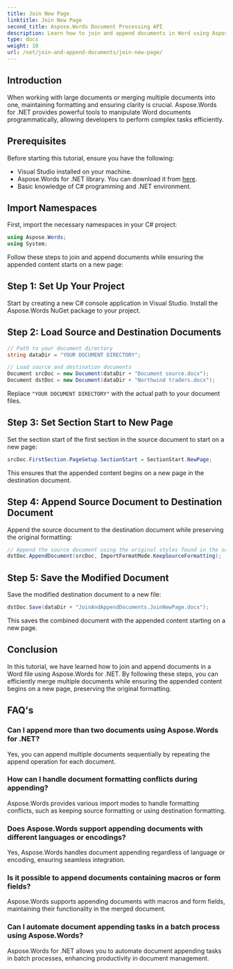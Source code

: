 ```yaml
---
title: Join New Page
linktitle: Join New Page
second_title: Aspose.Words Document Processing API
description: Learn how to join and append documents in Word using Aspose.Words for .NET. Follow our step-by-step guide for efficient document merging.
type: docs
weight: 10
url: /net/join-and-append-documents/join-new-page/
---
```

## Introduction

When working with large documents or merging multiple documents into one, maintaining formatting and ensuring clarity is crucial. Aspose.Words for .NET provides powerful tools to manipulate Word documents programmatically, allowing developers to perform complex tasks efficiently.

## Prerequisites

Before starting this tutorial, ensure you have the following:
- Visual Studio installed on your machine.
- Aspose.Words for .NET library. You can download it from [here](https://releases.aspose.com/words/net/).
- Basic knowledge of C# programming and .NET environment.

## Import Namespaces

First, import the necessary namespaces in your C# project:

```csharp
using Aspose.Words;
using System;
```

Follow these steps to join and append documents while ensuring the appended content starts on a new page:

## Step 1: Set Up Your Project

Start by creating a new C# console application in Visual Studio. Install the Aspose.Words NuGet package to your project.

## Step 2: Load Source and Destination Documents

```csharp
// Path to your document directory 
string dataDir = "YOUR DOCUMENT DIRECTORY";

// Load source and destination documents
Document srcDoc = new Document(dataDir + "Document source.docx");
Document dstDoc = new Document(dataDir + "Northwind traders.docx");
```

Replace `"YOUR DOCUMENT DIRECTORY"` with the actual path to your document files.

## Step 3: Set Section Start to New Page

Set the section start of the first section in the source document to start on a new page:

```csharp
srcDoc.FirstSection.PageSetup.SectionStart = SectionStart.NewPage;
```

This ensures that the appended content begins on a new page in the destination document.

## Step 4: Append Source Document to Destination Document

Append the source document to the destination document while preserving the original formatting:

```csharp
// Append the source document using the original styles found in the source document.
dstDoc.AppendDocument(srcDoc, ImportFormatMode.KeepSourceFormatting);
```

## Step 5: Save the Modified Document

Save the modified destination document to a new file:

```csharp
dstDoc.Save(dataDir + "JoinAndAppendDocuments.JoinNewPage.docx");
```

This saves the combined document with the appended content starting on a new page.

## Conclusion

In this tutorial, we have learned how to join and append documents in a Word file using Aspose.Words for .NET. By following these steps, you can efficiently merge multiple documents while ensuring the appended content begins on a new page, preserving the original formatting.

## FAQ's

### Can I append more than two documents using Aspose.Words for .NET?
Yes, you can append multiple documents sequentially by repeating the append operation for each document.

### How can I handle document formatting conflicts during appending?
Aspose.Words provides various import modes to handle formatting conflicts, such as keeping source formatting or using destination formatting.

### Does Aspose.Words support appending documents with different languages or encodings?
Yes, Aspose.Words handles document appending regardless of language or encoding, ensuring seamless integration.

### Is it possible to append documents containing macros or form fields?
Aspose.Words supports appending documents with macros and form fields, maintaining their functionality in the merged document.

### Can I automate document appending tasks in a batch process using Aspose.Words?
Aspose.Words for .NET allows you to automate document appending tasks in batch processes, enhancing productivity in document management.
